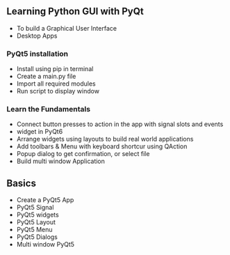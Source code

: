 ## Learning Python GUI with PyQt

- To build a Graphical User Interface
- Desktop Apps

### PyQt5 installation

- Install using pip in terminal
- Create a main.py file
- Import all required modules
- Run script to display window

### Learn the Fundamentals
- Connect button presses to action in the app with signal slots and events
- widget in PyQt6
- Arrange widgets using layouts to build real world applications
- Add toolbars & Menu with keyboard shortcur using QAction
- Popup dialog to get confirmation, or select file
- Build multi window Application


## Basics
- Create a PyQt5 App
- PyQt5 Signal
- PyQt5 widgets
- PyQt5 Layout
- PyQt5 Menu
- PyQt5 Dialogs
- Multi window PyQt5